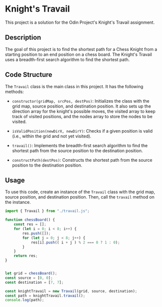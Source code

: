 # Knight's Travail

This project is a solution for the Odin Project's Knight's Travail assignment.

## Description

The goal of this project is to find the shortest path for a Chess Knight from a starting position to an end position on a chess board. The Knight's Travail uses a breadth-first search algorithm to find the shortest path.

## Code Structure

The `Travail` class is the main class in this project. It has the following methods:

- `constructor(gridMap, srcPos, destPos)`: Initializes the class with the grid map, source position, and destination position. It also sets up the direction array for the knight's possible moves, the visited array to keep track of visited positions, and the nodes array to store the nodes to be visited.

- `isValidPosition(newDirX, newDirY)`: Checks if a given position is valid (i.e., within the grid and not yet visited).

- `travail()`: Implements the breadth-first search algorithm to find the shortest path from the source position to the destination position.

- `constructPath(destPos)`: Constructs the shortest path from the source position to the destination position.

## Usage

To use this code, create an instance of the `Travail` class with the grid map, source position, and destination position. Then, call the `travail` method on the instance.

```javascript
import { Travail } from "./travail.js";

function chessBoard() {
    const res = [];
    for (let i = 0; i < 8; i++) {
        res.push([]);
        for (let j = 0; j < 8; j++) {
            res[i].push(( i + j ) % 2 === 0 ? 1 : 0);
        }
    }
    return res;
}


let grid = chessBoard();
const source = [0, 0];
const destination = [7, 7];

const knightTravail = new Travail(grid, source, destination);
const path = knightTravail.travail();
console.log(path);
```